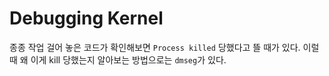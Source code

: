 
# Debugging Kernel

종종 작업 걸어 놓은 코드가 확인해보면 `Process killed` 당했다고 뜰 때가 있다. 이럴 때 왜 이게 kill 당했는지 알아보는 방법으로는 `dmseg`가 있다. 